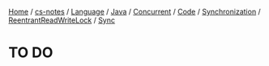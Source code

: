 [Home](https://mengxianbin.github.io) /
[cs-notes](https://mengxianbin.github.io/cs-notes/site) /
[Language](https://mengxianbin.github.io/cs-notes/site/Language) /
[Java](https://mengxianbin.github.io/cs-notes/site/Language/Java) /
[Concurrent](https://mengxianbin.github.io/cs-notes/site/Language/Java/Concurrent) /
[Code](https://mengxianbin.github.io/cs-notes/site/Language/Java/Concurrent/Code) /
[Synchronization](https://mengxianbin.github.io/cs-notes/site/Language/Java/Concurrent/Code/Synchronization) /
[ReentrantReadWriteLock](https://mengxianbin.github.io/cs-notes/site/Language/Java/Concurrent/Code/Synchronization/ReentrantReadWriteLock) /
[Sync](https://mengxianbin.github.io/cs-notes/site/Language/Java/Concurrent/Code/Synchronization/ReentrantReadWriteLock/Sync)

# TO DO
